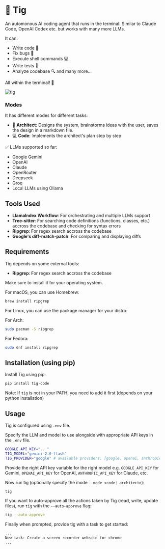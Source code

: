 # 🐯 Tig
An automonous AI coding agent that runs in the terminal. Similar to Claude Code, OpenAI Codex etc. but works with many more LLMs.

It can: 
- Write code 📝
- Fix bugs 🐛
- Execute shell commands 💻
- Write tests 🧪
- Analyze codebase 🔍 and many more...

All within the terminal! 🚀

![tig](https://github.com/user-attachments/assets/b79944e7-876e-46a5-b74c-d611d67c7d2c)

### Modes

It has different modes for different tasks:
- 📝 **Architect**: Designs the system, brainstorms ideas with the user, saves the design in a markdown file.
- 💻 **Code**: Implements the architect's plan step by step

✅ LLMs supported so far:
- Google Gemini
- OpenAI
- Claude
- OpenRouter
- Deepseek
- Groq
- Local LLMs using Ollama


## Tools Used

- **LlamaIndex Workflow**: For orchestrating and multiple LLMs support
- **Tree-sitter**: For searching code definitions (functions, classes, etc.) accross the codebase and checking for syntax errors
- **Ripgrep**: For regex search accross the codebase
- **Google's diff-match-patch**: For comparing and displaying diffs


## Requirements

Tig depends on some external tools:

- **Ripgrep**: For regex search accross the codebase

Make sure to install it for your operating system.

For macOS, you can use Homebrew:
```bash
brew install ripgrep
```

For Linux, you can use the package manager for your distro:

For Arch:
```bash
sudo pacman -S ripgrep
```

For Fedora:
```bash
sudo dnf install ripgrep
```

## Installation (using pip)

Install Tig using pip:
```bash
pip install tig-code
```
Note: If `tig` is not in your PATH, you need to add it first (depends on your python installation)

## Usage

Tig is configured using `.env` file.

Specify the LLM and model to use alongside with appropriate API keys in the `.env` file.
```bash
GOOGLE_API_KEY="..."
TIG_MODEL="gemini-2.0-flash"
TIG_PROVIDER="google" # available providers: [google, openai, anthropic, deepseek, groq, ollama, openrouter]
```
Provide the right API key variable for the right model e.g. `GOOGLE_API_KEY` for Gemini, `OPENAI_API_KEY` for OpenAI, `ANTHROPIC_API_KEY` for Claude, etc.

Now run tig (optionally specify the mode `--mode <code| architect>`):
```bash
tig
```
If you want to auto-approve all the actions taken by Tig (read, write, update files), run `tig` with the `--auto-approve` flag:
```bash
tig --auto-approve
```

Finally when prompted, provide tig with a task to get started:
```txt
...
New task: Create a screen recorder website for chrome
...
```
